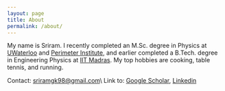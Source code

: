 ```yaml
---
layout: page
title: About
permalink: /about/
---
```


My name is Sriram. I recently completed an M.Sc. degree in Physics at [UWaterloo](https://uwaterloo.ca) and [Perimeter Institute](https://perimeterinstitute.ca), and earlier completed a B.Tech. degree in Engineering Physics at [IIT Madras](https://www.iitm.ac.in). My top hobbies are cooking, table tennis, and running. 

Contact: [sriramgk98@gmail.com](mailto:sriramgk98@gmail.com)\\
Link to: [Google Scholar](https://scholar.google.com/citations?user=d9-T--sAAAAJ&hl=en), [Linkedin](https://www.linkedin.com/in/sriram-gkn)
